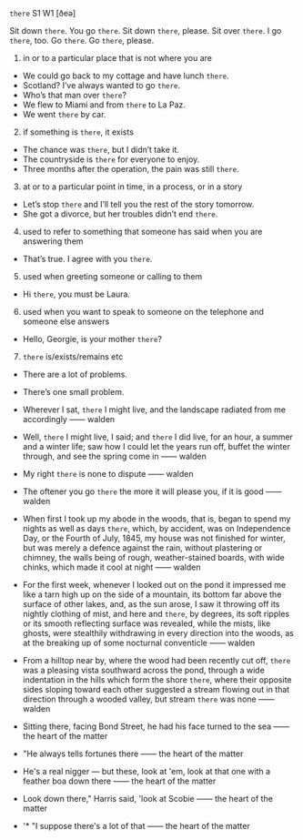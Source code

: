 `there` S1 W1 [ðeə]

Sit down `there`.
You go `there`.
Sit down `there`, please.
Sit over `there`.
I go `there`, too.
Go `there`.
Go `there`, please.

1. in or to a particular place that is not where you are

- We could go back to my cottage and have lunch `there`.
- Scotland? I’ve always wanted to go `there`.
- Who’s that man over `there`?
- We flew to Miami and from `there` to La Paz.
- We went `there` by car.

2. if something is `there`, it exists

- The chance was `there`, but I didn’t take it.
- The countryside is `there` for everyone to enjoy.
- Three months after the operation, the pain was still `there`.

3. at or to a particular point in time, in a process, or in a story

- Let’s stop `there` and I’ll tell you the rest of the story tomorrow.
- She got a divorce, but her troubles didn’t end `there`.

4. used to refer to something that someone has said when you are answering them

- That’s true. I agree with you `there`.

5. used when greeting someone or calling to them

- Hi `there`, you must be Laura.

6.  used when you want to speak to someone on the telephone and someone else answers

- Hello, Georgie, is your mother `there`?

7. `there` is/exists/remains etc

- There are a lot of problems.
- There’s one small problem.


-  Wherever I sat, `there` I might live, and the landscape radiated from me accordingly —— walden

-  Well, `there` I might live, I said; and `there` I did live, for an hour, a summer and a winter life; saw how I could let the years run off, buffet the winter through, and see the spring come in —— walden

- My right `there` is none to dispute —— walden

-  The oftener you go `there` the more it will please you, if it is good —— walden

- When first I took up my abode in the woods, that is, began to spend my nights as well as days `there`, which, by accident, was on Independence Day, or the Fourth of July, 1845, my house was not finished for winter, but was merely a defence against the rain, without plastering or chimney, the walls being of rough, weather-stained boards, with wide chinks, which made it cool at night —— walden

-  For the first week, whenever I looked out on the pond it impressed me like a tarn high up on the side of a mountain, its bottom far above the surface of other lakes, and, as the sun arose, I saw it throwing off its nightly clothing of mist, and here and `there`, by degrees, its soft ripples or its smooth reflecting surface was revealed, while the mists, like ghosts, were stealthily withdrawing in every direction into the woods, as at the breaking up of some nocturnal conventicle —— walden

-  From a hilltop near by, where the wood had been recently cut off, `there` was a pleasing vista southward across the pond, through a wide indentation in the hills which form the shore `there`, where their opposite sides sloping toward each other suggested a stream flowing out in that direction through a wooded valley, but stream `there` was none —— walden

-  Sitting there, facing Bond Street, he had his face turned to the sea —— the heart of the matter

-  "He always tells fortunes there —— the heart of the matter

-  He's a real nigger — but these, look at 'em, look at that one with a feather boa down there —— the heart of the matter

-  Look down there," Harris said, 'look at Scobie —— the heart of the matter

- '* "I suppose there's a lot of that —— the heart of the matter